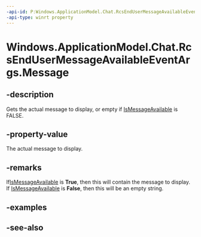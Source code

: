```yaml
---
-api-id: P:Windows.ApplicationModel.Chat.RcsEndUserMessageAvailableEventArgs.Message
-api-type: winrt property
---
```


<!-- Property syntax
public Windows.ApplicationModel.Chat.RcsEndUserMessage Message { get; }
-->

# Windows.ApplicationModel.Chat.RcsEndUserMessageAvailableEventArgs.Message

## -description
Gets the actual message to display, or empty if [IsMessageAvailable](rcsendusermessageavailableeventargs_ismessageavailable.md) is FALSE.

## -property-value
The actual message to display.

## -remarks
If[IsMessageAvailable](rcsendusermessageavailableeventargs_ismessageavailable.md) is **True**, then this will contain the message to display. If [IsMessageAvailable](rcsendusermessageavailableeventargs_ismessageavailable.md) is **False**, then this will be an empty string.

## -examples

## -see-also
